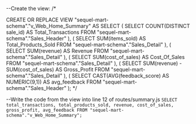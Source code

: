 --Create the view:
/*

CREATE OR REPLACE VIEW "sequel-mart-schema"."v_Web_Home_Summary"
 AS
    SELECT 
    (
      SELECT COUNT(DISTINCT sale_id) AS Total_Transactions
      FROM "sequel-mart-schema"."Sales_Header"
    ),
    (
      SELECT SUM(items_sold) AS Total_Products_Sold
      FROM "sequel-mart-schema"."Sales_Detail"
    ),
    (
      SELECT SUM(revenue) AS Revenue
      FROM "sequel-mart-schema"."Sales_Detail"
    ),
    (
      SELECT SUM(cost_of_sales) AS Cost_Of_Sales
      FROM "sequel-mart-schema"."Sales_Detail"
    ),
    (
      SELECT SUM(revenue) - SUM(cost_of_sales) AS Gross_Profit
      FROM "sequel-mart-schema"."Sales_Detail"
    ),
    (
      SELECT CAST(AVG(feedback_score) AS NUMERIC(9,1)) AS avg_feedback
      FROM "sequel-mart-schema"."Sales_Header"
    );
*/


--Write the code from the view into line 12 of routes/summary.js
    `
    SELECT total_transactions, total_products_sold, revenue, cost_of_sales, gross_profit, avg_feedback
    FROM "sequel-mart-schema"."v_Web_Home_Summary";
    `